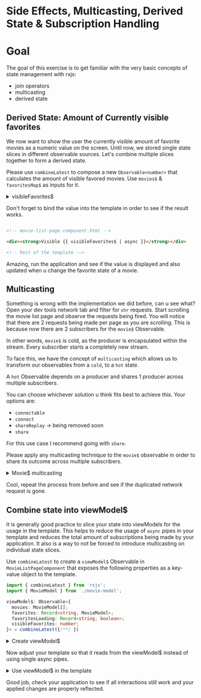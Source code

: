 # Side Effects, Multicasting, Derived State & Subscription Handling

# Goal

The goal of this exercise is to get familiar with the very basic concepts of state management with rxjs: 

* join operators
* multicasting
* derived state

## Derived State: Amount of Currently visible favorites

We now want to show the user the currently visible amount of favorite movies as a numeric value on the screen.
Until now, we stored single state slices in different observable sources. Let's combine multiple slices together
to form a derived state.

Please use `combineLatest` to compose a new `Observable<number>` that calculates the amount of visible
favored movies. Use `movies$` & `favoritesMap$` as inputs for it.

<details>
  <summary>visibleFavorites$</summary>

```ts
// movie-list-page.component.ts

readonly visibleFavorites$ = combineLatest([
  this.movies$,
  this.favoritesMap$
]).pipe(
  map(([movies, favorites]) => movies.filter(movie => favorites[movie.id]).length)
)

```

</details>


Don't forget to bind the value into the template in order to see if the result works.

```html

<!-- movie-list-page.component.html -->

<div><strong>Visible {{ visibleFavorites$ | async }}</strong></div>

<!-- Rest of the template -->
```

Amazing, run the application and see if the value is displayed and also updated when u change the favorite state of a movie.

## Multicasting

Something is wrong with the implementation we did before, can u see what? Open your dev tools network tab
and filter for `xhr` requests. Start scrolling the movie list page and observe the requests being fired.
You will notice that there are 2 requests being made per page as you are scrolling.
This is because now there are 2 subscribers for the `movie$` Observable.

In other words, `movie$` is cold, as the producer is encapsulated within the stream. Every subscriber
starts a completely new stream.

To face this, we have the concept of `multicasting` which allows us to transform our observables from a
`cold`, to a `hot` state.

A `hot` Observable depends on a producer and shares 1 producer across multiple subscribers.

You can choose whichever solution u think fits best to achieve this. Your options are:
* `connectable`
* `connect`
* `shareReplay` -> being removed soon
* `share`

For this use case I recommend going with `share`.

Please apply any multicasting technique to the `movie$` observable in order to share its outcome
across multiple subscribers.

<details>
  <summary>Movie$ multicasting</summary>

```ts
// movie-list-page.component.ts

movie$ = /**/
  share({ connector: () => new ReplaySubject(1), resetOnRefCountZero: true })

```

</details>

Cool, repeat the process from before and see if the duplicated network request is gone.

## Combine state into viewModel$

It is generally good practice to slice your state into viewModels for the usage in the template.
This helps to reduce the usage of `async` pipes in your template and reduces the total amount of subscriptions
being made by your application.
It also is a way to not be forced to introduce multicasting on individual state slices.

Use `combineLatest` to create a `viewModel$` Observable in `MovieListPageComponent` that exposes the following properties
as a key-value object to the template.

```ts
import { combineLatest } from 'rxjs';
import { MovieModel } from './movie-model';

viewModel$: Observable<{
  movies: MovieModel[];
  favorites: Record<string, MovieModel>;
  favoritesLoading: Record<string, boolean>;
  visibleFavorites: number;
}> = combineLatest({/**/ })
```

<details>
  <summary>Create viewModel$</summary>

This is the simple solution. If you like you can delete the `visibleFavorites$` slice, remove the `share`
operator from `movies$` and calculate `visibleFavorites` on the go with an additional `map` operator. 

```ts
// movie-list-page.component.ts

import { combineLatest } from 'rxjs';
import { MovieModel } from './movie-model';

viewModel$: Observable<{
  movies: MovieModel[];
  favorites: Record<string, MovieModel>;
  favoritesLoading: Record<string, boolean>;
  visibleFavorites: number;
}> = combineLatest({
  movies: this.movies$,
  favorites: this.favoritesMap$,
  favoritesLoading: this.favoritesLoadingMap$,
  visibleFavorites: this.visibleFavorites$
})
```

</details>

Now adjust your template so that it reads from the viewModel$ instead of using single async pipes.

<details>
  <summary>Use viewModel$ in the template</summary>

This is the simple solution. If you like you can delete the `visibleFavorites$` slice, remove the `share`
operator from `movies$` and calculate `visibleFavorites` on the go with an additional `map` operator.

```html
// movie-list-page.component.html

<ng-container *ngIf="viewModel$ | async as vm;">

  <div><strong>Visible {{ vm.visibleFavorites }}</strong></div>

  <movie-list
    (favoriteToggled)="toggleFavorite$.next($event)"
    [favorites]="vm.favorites"
    [moviesLoading]="vm.favoritesLoading"
    *ngIf="vm.movies && vm.movies.length > 0; else: elseTmpl"
    [movies]="vm.movies">
  </movie-list>

  <div (elementVisible)="paginate$.next($event)"></div>

  <ng-template #elseTmpl>
    <div>Sorry, nothing found bra!</div>
  </ng-template>


</ng-container>
```

</details>

Good job, check your application to see if all interactions still work and your applied changes are properly
reflected.

